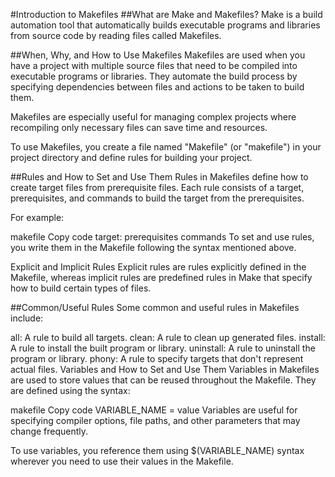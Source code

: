 #Introduction to Makefiles
##What are Make and Makefiles?
Make is a build automation tool that automatically builds executable programs and libraries from source code by reading files called Makefiles.

##When, Why, and How to Use Makefiles
Makefiles are used when you have a project with multiple source files that need to be compiled into executable programs or libraries. They automate the build process by specifying dependencies between files and actions to be taken to build them.

Makefiles are especially useful for managing complex projects where recompiling only necessary files can save time and resources.

To use Makefiles, you create a file named "Makefile" (or "makefile") in your project directory and define rules for building your project.

##Rules and How to Set and Use Them
Rules in Makefiles define how to create target files from prerequisite files. Each rule consists of a target, prerequisites, and commands to build the target from the prerequisites.

For example:

makefile
Copy code
target: prerequisites
    commands
To set and use rules, you write them in the Makefile following the syntax mentioned above.

Explicit and Implicit Rules
Explicit rules are rules explicitly defined in the Makefile, whereas implicit rules are predefined rules in Make that specify how to build certain types of files.

##Common/Useful Rules
Some common and useful rules in Makefiles include:

all: A rule to build all targets.
clean: A rule to clean up generated files.
install: A rule to install the built program or library.
uninstall: A rule to uninstall the program or library.
phony: A rule to specify targets that don't represent actual files.
Variables and How to Set and Use Them
Variables in Makefiles are used to store values that can be reused throughout the Makefile. They are defined using the syntax:

makefile
Copy code
VARIABLE_NAME = value
Variables are useful for specifying compiler options, file paths, and other parameters that may change frequently.

To use variables, you reference them using $(VARIABLE_NAME) syntax wherever you need to use their values in the Makefile.


